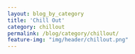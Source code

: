 ```yaml
---
layout: blog_by_category
title: 'Chill Out'
category: chillout
permalink: /blog/category/chillout/
feature-img: "img/header/chillout.png"
---
```

